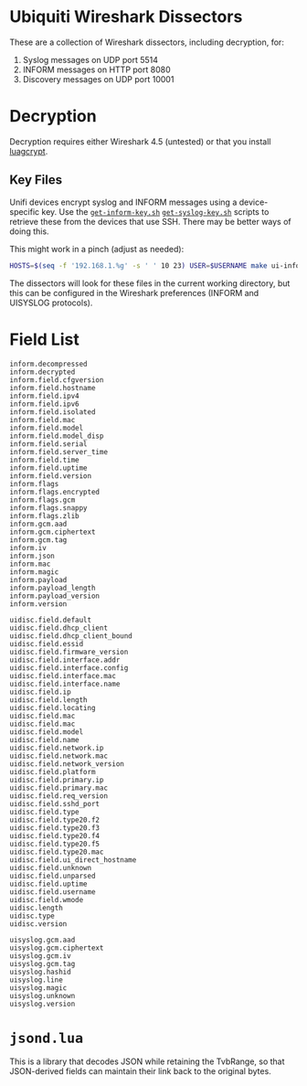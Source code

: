# Ubiquiti Wireshark Dissectors

These are a collection of Wireshark dissectors, including decryption, for:

1. Syslog messages on UDP port 5514
2. INFORM messages on HTTP port 8080
3. Discovery messages on UDP port 10001

# Decryption

Decryption requires either Wireshark 4.5 (untested) or that you install [luagcrypt](https://github.com/Lekensteyn/luagcrypt).

## Key Files

Unifi devices encrypt syslog and INFORM messages using a device-specific key.
Use the
[`get-inform-key.sh`](get-inform-key.sh)
[`get-syslog-key.sh`](get-syslog-key.sh)
scripts to retrieve these from the devices that use SSH.
There may be better ways of doing this.

This might work in a pinch (adjust as needed):

```sh
HOSTS=$(seq -f '192.168.1.%g' -s ' ' 10 23) USER=$USERNAME make ui-inform-keys.txt ui-syslog-keys.sh
```

The dissectors will look for these files in the current working directory, but this can be configured
in the Wireshark preferences (INFORM and UISYSLOG protocols).

# Field List

```
inform.decompressed
inform.decrypted
inform.field.cfgversion
inform.field.hostname
inform.field.ipv4
inform.field.ipv6
inform.field.isolated
inform.field.mac
inform.field.model
inform.field.model_disp
inform.field.serial
inform.field.server_time
inform.field.time
inform.field.uptime
inform.field.version
inform.flags
inform.flags.encrypted
inform.flags.gcm
inform.flags.snappy
inform.flags.zlib
inform.gcm.aad
inform.gcm.ciphertext
inform.gcm.tag
inform.iv
inform.json
inform.mac
inform.magic
inform.payload
inform.payload_length
inform.payload_version
inform.version

uidisc.field.default
uidisc.field.dhcp_client
uidisc.field.dhcp_client_bound
uidisc.field.essid
uidisc.field.firmware_version
uidisc.field.interface.addr
uidisc.field.interface.config
uidisc.field.interface.mac
uidisc.field.interface.name
uidisc.field.ip
uidisc.field.length
uidisc.field.locating
uidisc.field.mac
uidisc.field.mac
uidisc.field.model
uidisc.field.name
uidisc.field.network.ip
uidisc.field.network.mac
uidisc.field.network_version
uidisc.field.platform
uidisc.field.primary.ip
uidisc.field.primary.mac
uidisc.field.req_version
uidisc.field.sshd_port
uidisc.field.type
uidisc.field.type20.f2
uidisc.field.type20.f3
uidisc.field.type20.f4
uidisc.field.type20.f5
uidisc.field.type20.mac
uidisc.field.ui_direct_hostname
uidisc.field.unknown
uidisc.field.unparsed
uidisc.field.uptime
uidisc.field.username
uidisc.field.wmode
uidisc.length
uidisc.type
uidisc.version

uisyslog.gcm.aad
uisyslog.gcm.ciphertext
uisyslog.gcm.iv
uisyslog.gcm.tag
uisyslog.hashid
uisyslog.line
uisyslog.magic
uisyslog.unknown
uisyslog.version
```

# `jsond.lua`

This is a library that decodes JSON while retaining the TvbRange, so that JSON-derived fields can
maintain their link back to the original bytes.
